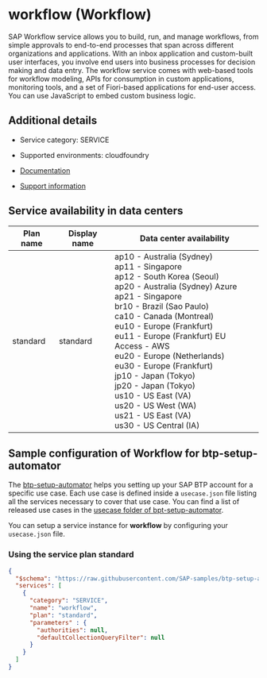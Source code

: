 # workflow (Workflow)

SAP Workflow service allows you to build, run, and manage workflows, from simple approvals to end-to-end processes that span across different organizations and applications. With an inbox application and custom-built user interfaces, you involve end users into business processes for decision making and data entry. The workflow service comes with web-based tools for workflow modeling, APIs for consumption in custom applications, monitoring tools, and a set of Fiori-based applications for end-user access. You can use JavaScript to embed custom business logic.

## Additional details
- Service category: SERVICE
- Supported environments: cloudfoundry

- [Documentation](https://help.sap.com/viewer/p/WORKFLOW_SERVICE)
- [Support information](https://help.sap.com/viewer/e157c391253b4ecd93647bf232d18a83/Cloud/en-US/fab405aa1ec64d6e9880761a31b0cd06.html)

## Service availability in data centers

| Plan name | Display name | Data center availability  |
|------|----------------|---------------------------|
|  standard  |  standard  | ap10 - Australia (Sydney)<br> ap11 - Singapore<br> ap12 - South Korea (Seoul)<br> ap20 - Australia (Sydney) Azure<br> ap21 - Singapore<br> br10 - Brazil (Sao Paulo)<br> ca10 - Canada (Montreal)<br> eu10 - Europe (Frankfurt)<br> eu11 - Europe (Frankfurt) EU Access - AWS<br> eu20 - Europe (Netherlands)<br> eu30 - Europe (Frankfurt)<br> jp10 - Japan (Tokyo)<br> jp20 - Japan (Tokyo)<br> us10 - US East (VA)<br> us20 - US West (WA)<br> us21 - US East (VA)<br> us30 - US Central (IA)  |

## Sample configuration of **Workflow** for btp-setup-automator

The [btp-setup-automator](https://github.com/SAP-samples/btp-setup-automator) helps you setting up your SAP BTP account for a specific use case. Each use case is defined inside a `usecase.json` file listing all the services necessary to cover that use case. You can find a list of released use cases in the [usecase folder of bpt-setup-automator](https://github.com/SAP-samples/btp-setup-automator/tree/main/usecases).

You can setup a service instance for **workflow** by configuring your `usecase.json` file.

### Using the service plan **standard**

```json
{
  "$schema": "https://raw.githubusercontent.com/SAP-samples/btp-setup-automator/main/libs/btpsa-usecase.json",
  "services": [
    {
      "category": "SERVICE",
      "name": "workflow",
      "plan": "standard", 
      "parameters" : { 
        "authorities": null,
        "defaultCollectionQueryFilter": null
      }
    }
  ]
}
```
